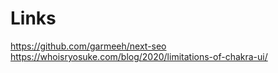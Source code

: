 # Links
https://github.com/garmeeh/next-seo
https://whoisryosuke.com/blog/2020/limitations-of-chakra-ui/
